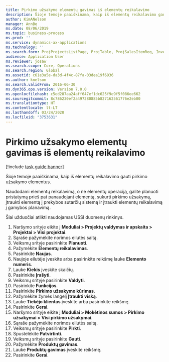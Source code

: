 ```yaml
---
title: Pirkimo užsakymo elementų gavimas iš elementų reikalavimo
description: Šioje temoje paaiškinama, kaip iš elementų reikalavimo gauti pirkimo užsakymo elementus.
author: KimANelson
manager: AnnBe
ms.date: 08/06/2019
ms.topic: business-process
ms.prod: ''
ms.service: dynamics-ax-applications
ms.technology: ''
ms.search.form: ProjProjectsListPage, ProjTable, ProjSalesItemReq, InventItemIdLookupSimple, PurchCreateFromSalesOrder, VendAccountItemLookup, PurchTable, PurchEditLines
audience: Application User
ms.reviewer: josaw
ms.search.scope: Core, Operations
ms.search.region: Global
ms.assetid: c61e3a5e-da3d-4f4c-87fa-03dea19f6936
ms.author: knelson
ms.search.validFrom: 2016-06-30
ms.dyn365.ops.version: Version 7.0.0
ms.openlocfilehash: c5ed287aa24aff647ef1dc625f9e9f5f086ee662
ms.sourcegitcommit: 8c786230ef2a497280885b827162561776e2eb00
ms.translationtype: HT
ms.contentlocale: lt-LT
ms.lasthandoff: 03/24/2020
ms.locfileid: "3753631"
---
```

# <a name="receive-items-on-purchase-order-from-item-requirement"></a>Pirkimo užsakymo elementų gavimas iš elementų reikalavimo

[!include [task guide banner](../../includes/task-guide-banner.md)]

Šioje temoje paaiškinama, kaip iš elementų reikalavimo gauti pirkimo užsakymo elementus.

Naudodami elementų reikalavimą, o ne elementų operaciją, galite planuoti pristatymą prieš pat panaudojant elementą, sukurti pirkimo užsakymą, įtraukti elementą į prekybos sutarčių sistemą ir įtraukti elementų reikalavimą į gamybos planavimą. 

Šiai užduočiai atlikti naudojamas USSI duomenų rinkinys.

1. Naršymo srityje eikite į **Moduliai > Projektų valdymas ir apskaita > Projektai > Visi projektai**.
2. Sąraše pažymėkite norimos eilutės saitą.
3. Veiksmų srityje pasirinkite **Planuoti**.
4. Pažymėkite **Elementų reikalavimas**.
5. Pasirinkite **Naujas**.
6. Naujoje eilutėje įveskite arba pasirinkite reikšmę lauke **Elemento numeris**.
7. Lauke **Kiekis** įveskite skaičių.
8. Pasirinkite **Įrašyti**.
9. Veiksmų srityje pasirinkite **Valdyti**.
10. Pasirinkite **Funkcijos**.
11. Pasirinkite **Pirkimo užsakymo kūrimas**.
12. Pažymėkite žymės langelį **Įtraukti viską**.
13. Lauke **Tiekėjo klientas** įveskite arba pasirinkite reikšmę.
14. Pasirinkite **Gerai**.
15. Naršymo srityje eikite į **Moduliai > Mokėtinos sumos > Pirkimo užsakymai > Visi pirkimo užsakymai**.
16. Sąraše pažymėkite norimos eilutės saitą.
17. Veiksmų srityje pasirinkite **Pirkti**.
18. Spustelėkite **Patvirtinti**.
19. Veiksmų srityje pasirinkite **Gauti**.
20. Pažymėkite **Produktų gavimas**.
21. Lauke **Produktų gavimas** įveskite reikšmę.
22. Pasirinkite **Gerai**.

